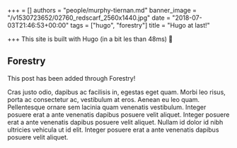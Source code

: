 +++
 = []
authors = "people/murphy-tiernan.md"
banner_image = "/v1530723652/02760_redscarf_2560x1440.jpg"
date = "2018-07-03T21:46:53+00:00"
tags = ["hugo", "forestry"]
title = "Hugo at last!"

+++
This site is built with Hugo (in a bit les than 48ms) 🚀

## Forestry

This post has been added through Forestry!

Cras justo odio, dapibus ac facilisis in, egestas eget quam. Morbi leo risus, porta ac consectetur ac, vestibulum at eros. Aenean eu leo quam. Pellentesque ornare sem lacinia quam venenatis vestibulum. Integer posuere erat a ante venenatis dapibus posuere velit aliquet. Integer posuere erat a ante venenatis dapibus posuere velit aliquet. Nullam id dolor id nibh ultricies vehicula ut id elit. Integer posuere erat a ante venenatis dapibus posuere velit aliquet.